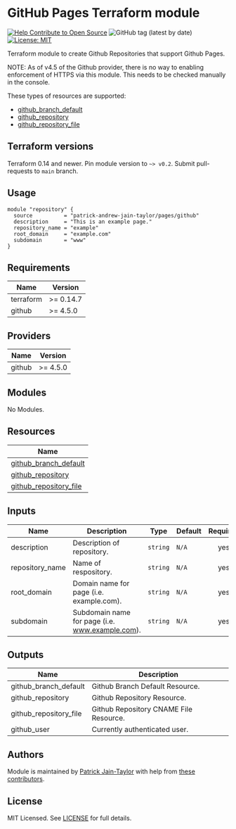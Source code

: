 # GitHub Pages Terraform module

[![Help Contribute to Open Source](https://www.codetriage.com/patrick-andrew-jain-taylor/terraform-github-pages/badges/users.svg)](https://www.codetriage.com/patrick-andrew-jain-taylor/terraform-github-pages)
![GitHub tag (latest by date)](https://img.shields.io/github/v/tag/patrick-andrew-jain-taylor/terraform-github-pages)
[![License: MIT](https://img.shields.io/badge/License-MIT-yellow.svg)](https://opensource.org/licenses/MIT)


Terraform module to create Github Repositories that support Github Pages.

NOTE: As of v4.5 of the Github provider, there is no way to enabling enforcement of HTTPS via this module. This needs to be checked manually in the console.

These types of resources are supported:

* [github_branch_default](https://registry.terraform.io/providers/integrations/github/latest/docs/resources/branch_default)
* [github_repository](https://registry.terraform.io/providers/integrations/github/latest/docs/resources/repository)
* [github_repository_file](https://registry.terraform.io/providers/integrations/github/latest/docs/resources/repository_file)

## Terraform versions

Terraform 0.14 and newer. Pin module version to `~> v0.2`. Submit pull-requests to `main` branch.

## Usage

```hcl
module "repository" {
  source          = "patrick-andrew-jain-taylor/pages/github"
  description     = "This is an example page."
  repository_name = "example"
  root_domain     = "example.com"
  subdomain       = "www"
}
```

<!-- BEGINNING OF PRE-COMMIT-TERRAFORM DOCS HOOK -->
## Requirements

| Name | Version |
|------|---------|
| terraform | >= 0.14.7 |
| github | >= 4.5.0 |

## Providers

| Name | Version |
|------|---------|
| github |>= 4.5.0 |

## Modules

No Modules.

## Resources

| Name |
|------|
| [github_branch_default](https://registry.terraform.io/providers/integrations/github/latest/docs/resources/branch_default) |
| [github_repository](https://registry.terraform.io/providers/integrations/github/latest/docs/resources/repository) |
| [github_repository_file](https://registry.terraform.io/providers/integrations/github/latest/docs/resources/repository_file) |

## Inputs

| Name | Description | Type | Default | Required |
|------|-------------|------|---------|:--------:|
| description | Description of repository. | `string` | `N/A` | yes |
| repository\_name | Name of respository. | `string` | `N/A` | yes |
| root\_domain | Domain name for page (i.e. example.com). | `string` | `N/A` | yes |
| subdomain | Subdomain name for page (i.e. www.example.com). | `string` | `N/A` | yes |

## Outputs

| Name | Description |
|------|-------------|
| github\_branch\_default | Github Branch Default Resource. |
| github\_repository | Github Repository Resource. |
| github\_repository\_file | Github Repository CNAME File Resource. |
| github\_user | Currently authenticated user. |
<!-- END OF PRE-COMMIT-TERRAFORM DOCS HOOK -->

## Authors

Module is maintained by [Patrick Jain-Taylor](https://github.com/patrick-andrew-jain-taylor) with help from [these contributors](https://github.com/patrick-andrew-jain-taylor/terraform-github-pages/graphs/contributors).

## License

MIT Licensed. See [LICENSE](https://github.com/patrick-andrew-jain-taylor/terraform-github-pages/blob/main/LICENSE) for full details.
